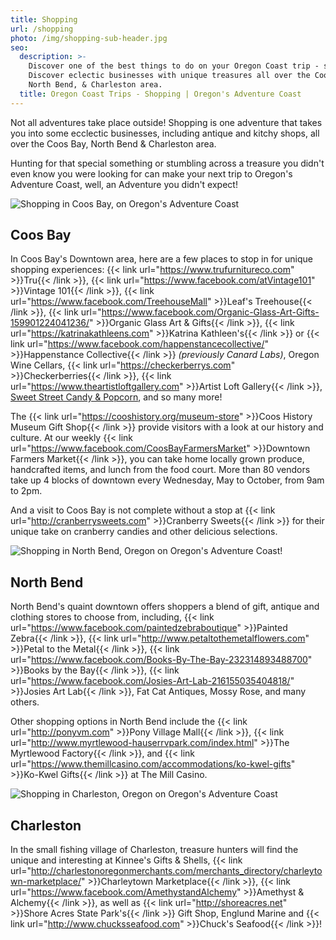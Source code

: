 ```yaml
---
title: Shopping
url: /shopping
photo: /img/shopping-sub-header.jpg
seo:
  description: >-
    Discover one of the best things to do on your Oregon Coast trip - shopping!
    Discover eclectic businesses with unique treasures all over the Coos Bay,
    North Bend, & Charleston area.
  title: Oregon Coast Trips - Shopping | Oregon's Adventure Coast
---
```

Not all adventures take place outside! Shopping is one adventure that takes you into some ecclectic businesses, including antique and kitchy shops, all over the Coos Bay, North Bend & Charleston area.

Hunting for that special something or stumbling across a treasure you didn't even know you were looking for can make your next trip to Oregon's Adventure Coast, well, an Adventure you didn't expect!

<div class="margin-30px-top"></div>

![Shopping in Coos Bay, on Oregon's Adventure Coast](/img/shopping-page-coos-bay.jpg)

## Coos Bay

In Coos Bay's Downtown area, here are a few places to stop in for unique shopping experiences: {{< link url="https://www.trufurnitureco.com" >}}Tru{{< /link >}}, {{< link url="https://www.facebook.com/atVintage101" >}}Vintage 101{{< /link >}}, {{< link url="https://www.facebook.com/TreehouseMall" >}}Leaf's Treehouse{{< /link >}}, {{< link url="https://www.facebook.com/Organic-Glass-Art-Gifts-159901224041236/" >}}Organic Glass Art & Gifts{{< /link >}}, {{< link url="https://katrinakathleens.com" >}}Katrina Kathleen's{{< /link >}} or {{< link url="https://www.facebook.com/happenstancecollective/" >}}Happenstance Collective{{< /link >}} _(previously Canard Labs)_, Oregon Wine Cellars, {{< link url="https://checkerberrys.com" >}}Checkerberries{{< /link >}}, {{< link url="https://www.theartistloftgallery.com" >}}Artist Loft Gallery{{< /link >}}, [Sweet Street Candy & Popcorn](https://www.facebook.com/sweetstreetpopcornshop/), and so many more!

The {{< link url="https://cooshistory.org/museum-store" >}}Coos History Museum Gift Shop{{< /link >}} provide visitors with a look at our history and culture. At our weekly {{< link url="https://www.facebook.com/CoosBayFarmersMarket" >}}Downtown Farmers Market{{< /link >}}, you can take home locally grown produce, handcrafted items, and lunch from the food court. More than 80 vendors take up 4 blocks of downtown every Wednesday, May to October, from 9am to 2pm.

And a visit to Coos Bay is not complete without a stop at {{< link url="http://cranberrysweets.com" >}}Cranberry Sweets{{< /link >}} for their unique take on cranberry candies and other delicious selections.

<div class="margin-50px-top"></div>

![Shopping in North Bend, Oregon on Oregon's Adventure Coast!](/img/shopping-north-bend.jpg)

## North Bend

North Bend's quaint downtown offers shoppers a blend of gift, antique and clothing stores to choose from, including, {{< link url="https://www.facebook.com/paintedzebraboutique" >}}Painted Zebra{{< /link >}}, {{< link url="http://www.petaltothemetalflowers.com" >}}Petal to the Metal{{< /link >}}, {{< link url="https://www.facebook.com/Books-By-The-Bay-232314893488700" >}}Books by the Bay{{< /link >}}, {{< link url="https://www.facebook.com/Josies-Art-Lab-216155035404818/" >}}Josies Art Lab{{< /link >}}, Fat Cat Antiques, Mossy Rose, and many others.

Other shopping options in North Bend include the {{< link url="http://ponyvm.com" >}}Pony Village Mall{{< /link >}}, {{< link url="http://www.myrtlewood-hauserrvpark.com/index.html" >}}The Myrtlewood Factory{{< /link >}}, and {{< link url="https://www.themillcasino.com/accommodations/ko-kwel-gifts" >}}Ko-Kwel Gifts{{< /link >}} at The Mill Casino.

<div class="margin-50px-top"></div>

![Shopping in Charleston, Oregon on Oregon's Adventure Coast](/img/shopping-chaleston.jpg)

## Charleston

In the small fishing village of Charleston, treasure hunters will find the unique and interesting at Kinnee's Gifts & Shells, {{< link url="http://charlestonoregonmerchants.com/merchants_directory/charleytown-marketplace/" >}}Charleytown Marketplace{{< /link >}}, {{< link url="https://www.facebook.com/AmethystandAlchemy" >}}Amethyst & Alchemy{{< /link >}}, as well as {{< link url="http://shoreacres.net" >}}Shore Acres State Park's{{< /link >}} Gift Shop, Englund Marine and {{< link url="http://www.chucksseafood.com" >}}Chuck's Seafood{{< /link >}}!
